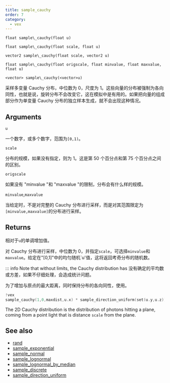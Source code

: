 ```yaml
---
title: sample_cauchy
order: 7
category:
  - vex
---
```


`float sample\_cauchy(float u)`

`float sample\_cauchy(float scale, float u)`

`vector2 sample\_cauchy(float scale, vector2 u)`

`float sample\_cauchy(float origscale, float minvalue, float maxvalue, float u)`

`<vector> sample\_cauchy(<vector>u)`

采样多变量 Cauchy 分布，中位数为 0，尺度为 1。这些向量的分布被强制为各向同性，也就是说，旋转分布不会改变它，这在模拟中是有用的。如果把向量的组成部分作为单变量 Cauchy 分布的独立样本生成，就不会出现这种情况。

## Arguments

`u`

一个数字，或多个数字，范围为`[0,1)`。

`scale`

分布的规模，如果没有指定，则为 1。这是第 50 个百分点和第 75 个百分点之间的区别。

`origscale`

如果没有 "minvalue "和 "maxvalue "的限制，分布会有什么样的规模。

`minvalue`,`maxvalue`

当给定时，不是对完整的 Cauchy 分布进行采样，而是对其范围限定为`[minvalue,maxvalue]`的分布进行采样。

## Returns

相对于`u`的单调增加值。

对 Cauchy 分布进行采样，中位数为 0，并指定`scale`，可选择`minvalue`和`maxvalue`。给定在"[0,1]"中的均匀随机`u'值，这将返回考奇分布的随机数。

::: info Note that without limits, the Cauchy distribution has
没有确定的平均数或方差，如果不仔细处理，会造成统计问题。

为了增加与原点的最大距离，同时保持分布的各向同性，使用。

```c
!vex
sample_cauchy(1,0,maxdist,u.x) * sample_direction_uniform(set(u.y,u.z))
```

The 2D Cauchy distribution is the distribution of photons hitting a plane,
coming from a point light that is distance `scale` from the plane.

## See also

- [rand](rand.html)
- [sample_exponential](sample_exponential.html)
- [sample_normal](sample_normal.html)
- [sample_lognormal](sample_lognormal.html)
- [sample_lognormal_by_median](sample_lognormal_by_median.html)
- [sample_discrete](sample_discrete.html)
- [sample_direction_uniform](sample_direction_uniform.html)
